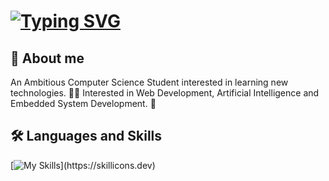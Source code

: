 # [![Typing SVG](https://readme-typing-svg.demolab.com?font=Fira+Code&pause=1000&color=2CF763&width=435&lines=👋+Hello+there!+Nice+to+see+you+here)](https://git.io/typing-svg)

<!--
**s3thanaut/s3thanaut** is a ✨ _special_ ✨ repository because its `README.md` (this file) appears on your GitHub profile.

Here are some ideas to get you started:

- 🔭 I’m currently working on ...
- 🌱 I’m currently learning ...
- 👯 I’m looking to collaborate on ...
- 🤔 I’m looking for help with ...
- 💬 Ask me about ...
- 📫 How to reach me: ...
- 😄 Pronouns: ...
- ⚡ Fun fact: ...
-->

## 🧠 About me
An Ambitious Computer Science Student interested in learning new technologies. 👨‍🎓
Interested in Web Development, Artificial Intelligence and Embedded System Development. 🤖

## 🛠 Languages and Skills
[![My Skills](https://skillicons.dev/icons?i=git,github,html,css,js,react,nodejs,mongodb,arch,arduino,blender,py,java,ps,ai,pr,ae,)](https://skillicons.dev)
